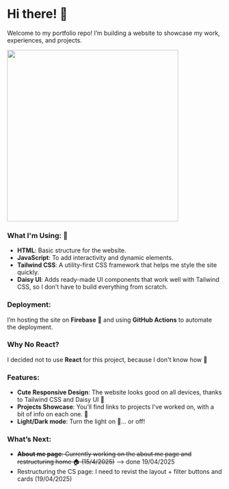 # Hi there! :wave:

Welcome to my portfolio repo! I’m building a website to showcase my work, experiences, and projects.

<img src="https://github.com/user-attachments/assets/b7334b37-fe64-40c1-9fa2-8fb7e17e637c" height="400">


### What I'm Using: :wrench:
- **HTML**: Basic structure for the website. 
- **JavaScript**: To add interactivity and dynamic elements.
- **Tailwind CSS**: A utility-first CSS framework that helps me style the site quickly.
- **Daisy UI**: Adds ready-made UI components that work well with Tailwind CSS, so I don’t have to build everything from scratch. 

### Deployment:
I’m hosting the site on **Firebase** 🚀 and using **GitHub Actions** to automate the deployment.

### Why No React?
I decided not to use **React** for this project, because I don't know how :slightly_smiling_face:

### Features:
- **Cute Responsive Design**: The website looks good on all devices, thanks to Tailwind CSS and Daisy UI :blossom:
- **Projects Showcase**: You’ll find links to projects I’ve worked on, with a bit of info on each one. :memo:
- **Light/Dark mode**: Turn the light on :flashlight:... or off!

### What’s Next:
- ~~**About me page**: Currently working on the about me page and restructuring home 🏠 (15/4/2025)~~ --> done 19/04/2025
- Restructuring the CS page: I need to revist the layout + filter buttons and cards (19/04/2025)
